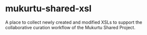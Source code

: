 # mukurtu-shared-xsl
A place to collect newly created and modified XSLs to support the collaborative curation workflow of the Mukurtu Shared Project.
